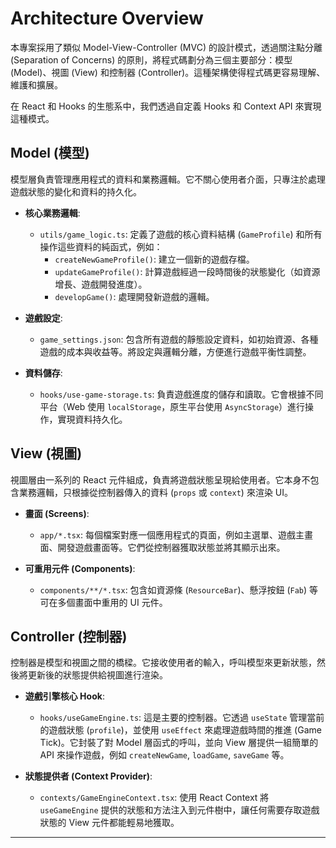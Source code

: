 # Architecture Overview

本專案採用了類似 Model-View-Controller (MVC) 的設計模式，透過關注點分離 (Separation of Concerns) 的原則，將程式碼劃分為三個主要部分：模型 (Model)、視圖 (View) 和控制器 (Controller)。這種架構使得程式碼更容易理解、維護和擴展。

在 React 和 Hooks 的生態系中，我們透過自定義 Hooks 和 Context API 來實現這種模式。

## Model (模型)

模型層負責管理應用程式的資料和業務邏輯。它不關心使用者介面，只專注於處理遊戲狀態的變化和資料的持久化。

-   **核心業務邏輯**:
    -   `utils/game_logic.ts`: 定義了遊戲的核心資料結構 (`GameProfile`) 和所有操作這些資料的純函式，例如：
        -   `createNewGameProfile()`: 建立一個新的遊戲存檔。
        -   `updateGameProfile()`: 計算遊戲經過一段時間後的狀態變化（如資源增長、遊戲開發進度）。
        -   `developGame()`: 處理開發新遊戲的邏輯。

-   **遊戲設定**:
    -   `game_settings.json`: 包含所有遊戲的靜態設定資料，如初始資源、各種遊戲的成本與收益等。將設定與邏輯分離，方便進行遊戲平衡性調整。

-   **資料儲存**:
    -   `hooks/use-game-storage.ts`: 負責遊戲進度的儲存和讀取。它會根據不同平台（Web 使用 `localStorage`，原生平台使用 `AsyncStorage`）進行操作，實現資料持久化。

## View (視圖)

視圖層由一系列的 React 元件組成，負責將遊戲狀態呈現給使用者。它本身不包含業務邏輯，只根據從控制器傳入的資料 (`props` 或 `context`) 來渲染 UI。

-   **畫面 (Screens)**:
    -   `app/*.tsx`: 每個檔案對應一個應用程式的頁面，例如主選單、遊戲主畫面、開發遊戲畫面等。它們從控制器獲取狀態並將其顯示出來。

-   **可重用元件 (Components)**:
    -   `components/**/*.tsx`: 包含如資源條 (`ResourceBar`)、懸浮按鈕 (`Fab`) 等可在多個畫面中重用的 UI 元件。

## Controller (控制器)

控制器是模型和視圖之間的橋樑。它接收使用者的輸入，呼叫模型來更新狀態，然後將更新後的狀態提供給視圖進行渲染。

-   **遊戲引擎核心 Hook**:
    -   `hooks/useGameEngine.ts`: 這是主要的控制器。它透過 `useState` 管理當前的遊戲狀態 (`profile`)，並使用 `useEffect` 來處理遊戲時間的推進 (Game Tick)。它封裝了對 Model 層函式的呼叫，並向 View 層提供一組簡單的 API 來操作遊戲，例如 `createNewGame`, `loadGame`, `saveGame` 等。

-   **狀態提供者 (Context Provider)**:
    -   `contexts/GameEngineContext.tsx`: 使用 React Context 將 `useGameEngine` 提供的狀態和方法注入到元件樹中，讓任何需要存取遊戲狀態的 View 元件都能輕易地獲取。

---
